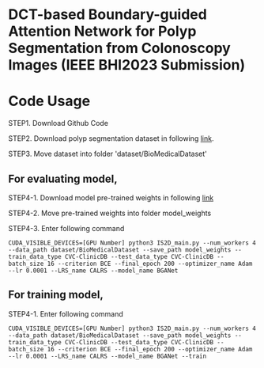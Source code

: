 # DCT-based Boundary-guided Attention Network for Polyp Segmentation from Colonoscopy Images (IEEE BHI2023 Submission)

# Code Usage

STEP1. Download Github Code

STEP2. Download polyp segmentation dataset in following [link](https://drive.google.com/file/d/1qv-V8kMZolNdBOruzRLO_9UshhWGohLi/view?usp=sharing).

STEP3. Move dataset into folder 'dataset/BioMedicalDataset'

## For evaluating model, 

STEP4-1. Download model pre-trained weights in following [link](https://drive.google.com/file/d/1GLhkmDuzxN_MQpOo2rag2m9BwZK91hlE/view?usp=drive_link)

STEP4-2. Move pre-trained weights into folder model_weights

STEP4-3. Enter following command

```
CUDA_VISIBLE_DEVICES=[GPU Number] python3 IS2D_main.py --num_workers 4 --data_path dataset/BioMedicalDataset --save_path model_weights --train_data_type CVC-ClinicDB --test_data_type CVC-ClinicDB --batch_size 16 --criterion BCE --final_epoch 200 --optimizer_name Adam --lr 0.0001 --LRS_name CALRS --model_name BGANet
```

## For training model, 

STEP4-1. Enter following command

```
CUDA_VISIBLE_DEVICES=[GPU Number] python3 IS2D_main.py --num_workers 4 --data_path dataset/BioMedicalDataset --save_path model_weights --train_data_type CVC-ClinicDB --test_data_type CVC-ClinicDB --batch_size 16 --criterion BCE --final_epoch 200 --optimizer_name Adam --lr 0.0001 --LRS_name CALRS --model_name BGANet --train
```
